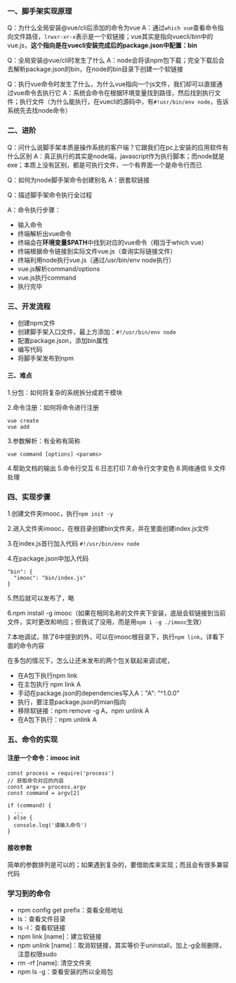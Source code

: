 ### 一、脚手架实现原理

Q：为什么全局安装@vue/cli后添加的命令为vue
A：通过`which vue`查看命令指向文件路径，`lrwxr-xr-x`表示是一个软链接；vue其实是指向vuecli/bin中的vue.js，**这个指向是在vuecli安装完成后的package.json中配置：bin**

Q：全局安装@vue/cli时发生了什么
A：node会将该npm包下载；完全下载后会去解析package.json的bin，在node的bin目录下创建一个软链接

Q：执行vue命令时发生了什么，为什么vue指向一个js文件，我们却可以直接通过vue命令去执行它
A：系统会命令在根据环境变量找到路径，然后找到执行文件；执行文件（为什么能执行，在vuecli的源码中，有`#!usr/bin/env node`，告诉系统先去找node命令）

### 二、进阶

Q：问什么说脚手架本质是操作系统的客户端？它跟我们在pc上安装的应用软件有什么区别
A：真正执行的其实是node端，javascript作为执行脚本；而node就是exe；本质上没有区别，都是可执行文件，一个有界面一个是命令行而已

Q：如何为node脚手架命令创建别名
A：嵌套软链接

Q：描述脚手架命令执行全过程

A：命令执行步骤：
- 输入命令
- 终端解析出vue命令
- 终端会在**环境变量$PATH**中找到对应的vue命令（相当于which vue）
- 终端根据命令链接到实际文件vue.js（查询实际链接文件）
- 终端利用node执行vue.js（通过/usr/bin/env node执行）
- vue.js解析command/options
- vue.js执行command
- 执行完毕

### 三、开发流程
- 创建npm文件
- 创建脚手架入口文件，最上方添加：`#!/usr/bin/env node`
- 配置package.json，添加bin属性
- 编写代码
- 将脚手架发布到npm

#### 三、难点
1.分包：如何将复杂的系统拆分成若干模块

2.命令注册：如何将命令进行注册
```
vue create
vue add
```

3.参数解析：有全称有简称
```
vue command [options] <params>
```
4.帮助文档的输出
5.命令行交互
6.日志打印
7.命令行文字变色
8.网络通信
9.文件处理


### 四、实现步骤

1.创建文件夹imooc，执行`npm init -y`

2.进入文件夹imooc，在根目录创建bin文件夹，并在里面创建index.js文件

3.在index.js首行加入代码 `#!/usr/bin/env node`

4.在package.json中加入代码
```
"bin": {
  "imooc": "bin/index.js"
}
```
5.然后就可以发布了，略

6.npm install -g imooc（如果在相同名称的文件夹下安装，底层会软链接到当前文件，实时更改和响应；但我试了没用，而是用`npm i -g ./imooc`生效）

7.本地调试，除了6中提到的外，可以在imooc根目录下，执行`npm link`，详看下面的命令内容

在多包的情况下，怎么让还未发布的两个包关联起来调试呢，
- 在A包下执行npm link
- 在主包执行 npm link A
- 手动在package.json的dependencies写入A："A": "^1.0.0"
- 执行，要注意package.json的mian指向
- 移除软链接：npm remove -g A，npm unlink A
- 在A包下执行：npm unlink A

### 五、命令的实现

#### 注册一个命令：imooc init
```
const process = require('process')
// 获取命令对应的内容
const argv = process.argv
const command = argv[2]

if (command) {
  ...
} else {
  console.log('请输入命令')
}
```

#### 接收参数
简单的参数排列是可以的；如果遇到复杂的，要借助库来实现；而且会有很多兼容代码


### 学习到的命令
- npm config get prefix：查看全局地址
- ls：查看文件目录
- ls -l：查看软链接
- npm link [name]：建立软链接
- npm unlink [name]：取消软链接，其实等价于uninstall，加上-g全局删除，注意权限sudo
- rm -rf [name]: 清空文件夹
- npm ls -g：查看安装的所以全局包

